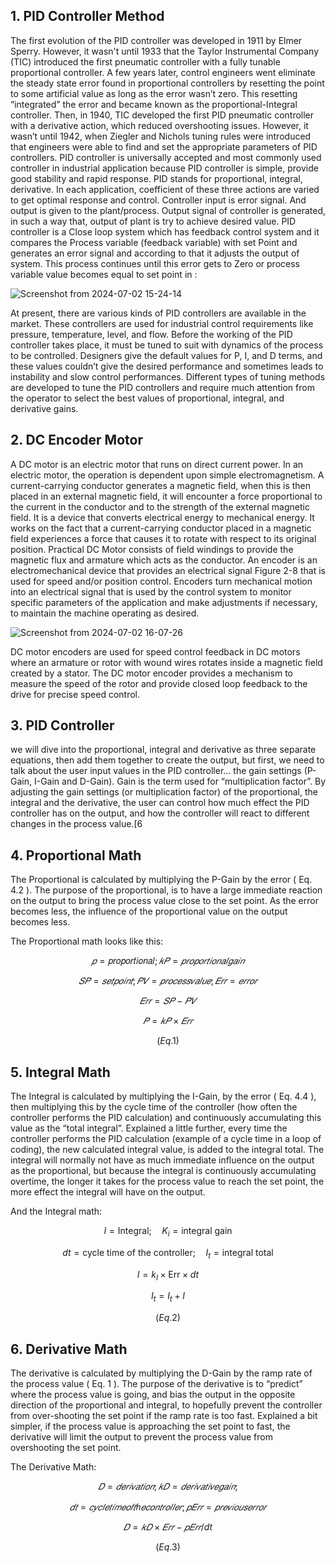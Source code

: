 ## 1. PID Controller Method

The first evolution of the PID controller was developed in 1911 by Elmer Sperry. However, it
wasn't until 1933 that the Taylor Instrumental Company (TIC) introduced the first pneumatic
controller with a fully tunable proportional controller. A few years later, control engineers went
eliminate the steady state error found in proportional controllers by resetting the point to some
artificial value as long as the error wasn’t zero. This resetting “integrated” the error and became
known as the proportional-Integral controller. Then, in 1940, TIC developed the first PID
pneumatic controller with a derivative action, which reduced overshooting issues. However, it
wasn’t until 1942, when Ziegler and Nichols tuning rules were introduced that engineers were
able to find and set the appropriate parameters of PID controllers.
PID controller is universally accepted and most commonly used controller in industrial
application because PID controller is simple, provide good stability and rapid response. PID
stands for proportional, integral, derivative. In each application, coefficient of these three
actions are varied to get optimal response and control. Controller input is error signal. And
output is given to the plant/process. Output signal of controller is generated, in such a way that,
output of plant is try to achieve desired value. PID controller is a Close loop system which has
feedback control system and it compares the Process variable (feedback variable) with set Point
and generates an error signal and according to that it adjusts the output of system. This process
continues until this error gets to Zero or process variable value becomes equal to set point in :


   ![Screenshot from 2024-07-02 15-24-14](https://github.com/TepmarotdanielZ/PID/assets/139426571/6b06277a-bc69-4557-bb4f-529a4dd78c42)



At present, there are various kinds of PID controllers are available in the market. These
controllers are used for industrial control requirements like pressure, temperature, level, and
flow. Before the working of the PID controller takes place, it must be tuned to suit with
dynamics of the process to be controlled. Designers give the default values for P, I, and D
terms, and these values couldn’t give the desired performance and sometimes leads to
instability and slow control performances. Different types of tuning methods are developed to
tune the PID controllers and require much attention from the operator to select the best values
of proportional, integral, and derivative gains.

## 2. DC Encoder Motor

A DC motor is an electric motor that runs on direct current power. In an electric motor, the
operation is dependent upon simple electromagnetism. A current-carrying conductor generates
a magnetic field, when this is then placed in an external magnetic field, it will encounter a force
proportional to the current in the conductor and to the strength of the external magnetic field.
It is a device that converts electrical energy to mechanical energy. It works on the fact that a
current-carrying conductor placed in a magnetic field experiences a force that causes it to rotate
with respect to its original position. Practical DC Motor consists of field windings to provide
the magnetic flux and armature which acts as the conductor.
An encoder is an electromechanical device that provides an electrical signal Figure 2-8 that is
used for speed and/or position control. Encoders turn mechanical motion into an electrical
signal that is used by the control system to monitor specific parameters of the application and
make adjustments if necessary, to maintain the machine operating as desired.


![Screenshot from 2024-07-02 16-07-26](https://github.com/TepmarotdanielZ/PID/assets/139426571/32b15de0-6352-4361-b21b-8a1c581d70a0)

DC motor encoders are used for speed control feedback in DC motors where an armature or
rotor with wound wires rotates inside a magnetic field created by a stator. The DC motor
encoder provides a mechanism to measure the speed of the rotor and provide closed loop
feedback to the drive for precise speed control.

## 3. PID Controller

we will dive into the proportional, integral and derivative as three separate equations, then add
them together to create the output, but first, we need to talk about the user input values in the
PID controller… the gain settings (P-Gain, I-Gain and D-Gain). Gain is the term used for
“multiplication factor”. By adjusting the gain settings (or multiplication factor) of the
proportional, the integral and the derivative, the user can control how much effect the PID
controller has on the output, and how the controller will react to different changes in the process
value.[6

## 4. Proportional Math

The Proportional is calculated by multiplying the P-Gain by the error ( Eq. 4.2 ). The purpose
of the proportional, is to have a large immediate reaction on the output to bring the process
value close to the set point. As the error becomes less, the influence of the proportional value
on the output becomes less.

   The Proportional math looks like this:
   
$$
   𝑝 = \text {𝑝𝑟𝑜𝑝𝑜𝑟𝑡𝑖𝑜𝑛𝑎𝑙}; 𝑘𝑃 = 𝑝𝑟𝑜𝑝𝑜𝑟𝑡𝑖𝑜𝑛𝑎𝑙 𝑔𝑎𝑖𝑛
$$

$$
   𝑆𝑃 = 𝑠𝑒𝑡 𝑝𝑜𝑖𝑛𝑡; 𝑃𝑉 = 𝑝𝑟𝑜𝑐𝑒𝑠𝑠 𝑣𝑎𝑙𝑢𝑒; 𝐸𝑟𝑟 = 𝑒𝑟𝑟𝑜𝑟
$$

$$
   𝐸𝑟𝑟 = 𝑆𝑃 − 𝑃𝑉
$$

$$
   𝑃 = 𝑘𝑃 × 𝐸𝑟𝑟
$$

$$
   ( Eq. 1 )
$$

## 5. Integral Math

The Integral is calculated by multiplying the I-Gain, by the error ( Eq. 4.4 ), then multiplying
this by the cycle time of the controller (how often the controller performs the PID calculation)
and continuously accumulating this value as the “total integral”.
Explained a little further, every time the controller performs the PID calculation (example of a
cycle time in a loop of coding), the new calculated integral value, is added to the integral total.
The integral will normally not have as much immediate influence on the output as the
proportional, but because the integral is continuously accumulating overtime, the longer it takes
for the process value to reach the set point, the more effect the integral will have on the output.
      

And the Integral math:

$$
I = \text{Integral}; \quad K_i = \text{integral gain}
$$

$$
dt = \text{cycle time of the controller}; \quad I_t = \text{integral total}
$$

$$
I = k_I \times \text{Err} \times dt
$$

$$
I_t = I_t + I
$$


$$
   ( Eq. 2 )
$$


## 6. Derivative Math

The derivative is calculated by multiplying the D-Gain by the ramp rate of the process value
( Eq. 1 ). The purpose of the derivative is to “predict” where the process value is going, and
bias the output in the opposite direction of the proportional and integral, to hopefully prevent
the controller from over-shooting the set point if the ramp rate is too fast.
Explained a bit simpler, if the process value is approaching the set point to fast, the derivative
will limit the output to prevent the process value from overshooting the set point.


The Derivative Math:

$$
𝐷 = 𝑑𝑒𝑟𝑖𝑣𝑎𝑡𝑖𝑜𝑛; 𝑘𝐷 = 𝑑𝑒𝑟𝑖𝑣𝑎𝑡𝑖𝑣𝑒 𝑔𝑎𝑖𝑛;
$$

$$
𝑑𝑡 = 𝑐𝑦𝑐𝑙𝑒 𝑡𝑖𝑚𝑒 𝑜𝑓 𝑡ℎ𝑒 𝑐𝑜𝑛𝑡𝑟𝑜𝑙𝑙𝑒𝑟; 𝑝𝐸𝑟𝑟 = 𝑝𝑟𝑒𝑣𝑖𝑜𝑢𝑠 𝑒𝑟𝑟𝑜𝑟
$$

$$
𝐷 = 𝑘𝐷 × 𝐸𝑟𝑟 − 𝑝𝐸𝑟𝑟 / dt
$$

$$
   ( Eq. 3 )
$$



